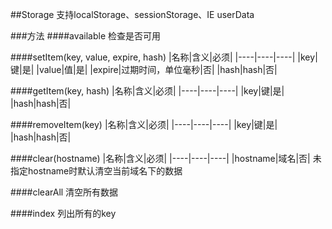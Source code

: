 ##Storage
支持localStorage、sessionStorage、IE userData

###方法
####available
检查是否可用

####setItem(key, value, expire, hash)
|名称|含义|必须|
|----|----|----|
|key|键|是|
|value|值|是|
|expire|过期时间，单位毫秒|否|
|hash|hash|否|

####getItem(key, hash)
|名称|含义|必须|
|----|----|----|
|key|键|是|
|hash|hash|否|

####removeItem(key)
|名称|含义|必须|
|----|----|----|
|key|键|是|
|hash|hash|否|

####clear(hostname)
|名称|含义|必须|
|----|----|----|
|hostname|域名|否|
未指定hostname时默认清空当前域名下的数据

####clearAll
清空所有数据

####index
列出所有的key
